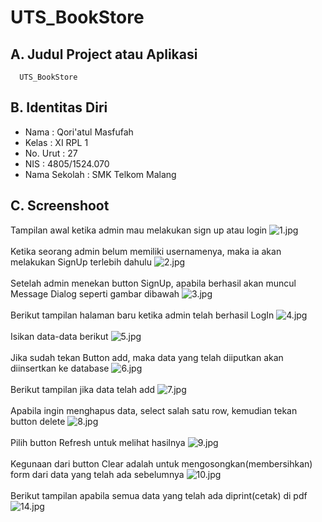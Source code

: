 # UTS_BookStore

## A. Judul Project atau Aplikasi
      UTS_BookStore

## B. Identitas Diri
   - Nama          : Qori'atul Masfufah
   - Kelas         : XI RPL 1
   - No. Urut      : 27
   - NIS           : 4805/1524.070
   - Nama Sekolah  : SMK Telkom Malang

## C. Screenshoot
  Tampilan awal ketika admin mau melakukan sign up atau login
  ![1.jpg](https://s10.postimg.org/imakkhi2x/image.png)<br><br>
  Ketika seorang admin belum memiliki usernamenya, maka ia akan melakukan SignUp terlebih dahulu
  ![2.jpg](https://s11.postimg.org/dq3b56alf/image.png)<br><br>
  Setelah admin menekan button SignUp, apabila berhasil akan muncul Message Dialog seperti gambar dibawah
  ![3.jpg](https://s21.postimg.org/qpq5hzjzr/image.png)<br><br>
  Berikut tampilan halaman baru ketika admin telah berhasil LogIn
  ![4.jpg](https://s14.postimg.org/wh9ttj4zl/image.png)<br><br>
  Isikan data-data berikut
  ![5.jpg](https://s30.postimg.org/dvkhi319d/image.png)<br><br>
  Jika sudah tekan Button add, maka data yang telah diiputkan akan diinsertkan ke database
  ![6.jpg](https://s7.postimg.org/p078cwui3/image.png)<br><br>
  Berikut tampilan jika data telah add
  ![7.jpg](https://s21.postimg.org/44xmok5if/image.png)<br><br>
  Apabila ingin menghapus data, select salah satu row, kemudian tekan button delete
  ![8.jpg](https://s22.postimg.org/7dh01meoh/image.png)<br><br>
  Pilih button Refresh untuk melihat hasilnya
  ![9.jpg](https://s27.postimg.org/ijrlcs2v7/image.png)<br><br>
  Kegunaan dari button Clear adalah untuk mengosongkan(membersihkan) form dari data yang telah ada sebelumnya
  ![10.jpg](https://s22.postimg.org/5ff3r9e75/image.png)<br><br>
  Berikut tampilan apabila semua data yang telah ada diprint(cetak) di pdf
  ![14.jpg](https://s14.postimg.org/hapochsr5/image.png)

